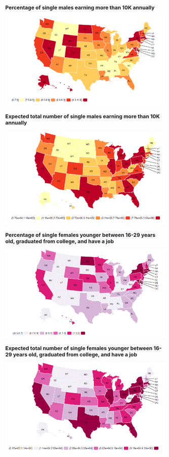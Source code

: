 ### Percentage of single males earning more than 10K annually

![sugarDaddy](output/sugarDaddyPerc.png)

### Expected total number of single males earning more than 10K annually

![sugarDaddy2](output/sugarDaddyNum.png)

### Percentage of single females younger between 16-29 years old, graduated from college, and have a job

![sugarDaddy](output/perfectGirlPerc.png)

### Expected total number of single females younger between 16-29 years old, graduated from college, and have a job

![sugarDaddy2](output/perfectGirlNum.png)
